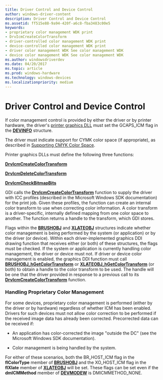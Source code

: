 ```yaml
---
title: Driver Control and Device Control
author: windows-driver-content
description: Driver Control and Device Control
ms.assetid: ff515e88-9a94-420f-a6c8-fba3483c00e5
keywords:
- proprietary color management WDK print
- DrvIcmCreateColorTransform
- driver-controlled color management WDK print
- device-controlled color management WDK print
- driver color management WDK See color management WDK
- device color management WDK See color management WDK
ms.author: windowsdriverdev
ms.date: 04/20/2017
ms.topic: article
ms.prod: windows-hardware
ms.technology: windows-devices
ms.localizationpriority: medium
---
```


# Driver Control and Device Control





If color management control is provided by either the driver or by printer hardware, the driver's [printer graphics DLL](printer-graphics-dll.md) must set the GCAPS\_ICM flag in the [**DEVINFO**](https://msdn.microsoft.com/library/windows/hardware/ff552835) structure.

The driver must indicate support for CYMK color space (if appropriate), as described in [Supporting CMYK Color Space](supporting-cmyk-color-space.md).

Printer graphics DLLs must define the following three functions:

[**DrvIcmCreateColorTransform**](https://msdn.microsoft.com/library/windows/hardware/ff556239)

[**DrvIcmDeleteColorTransform**](https://msdn.microsoft.com/library/windows/hardware/ff556241)

[**DrvIcmCheckBitmapBits**](https://msdn.microsoft.com/library/windows/hardware/ff556238)

GDI calls the [**DrvIcmCreateColorTransform**](https://msdn.microsoft.com/library/windows/hardware/ff556239) function to supply the driver with ICC profiles (described in the Microsoft Windows SDK documentation) for the print job. Given these profiles, the function can create an internal color transform to use when correcting color information. A color transform is a driver-specific, internally defined mapping from one color space to another. The function returns a handle to the transform, which GDI stores.

Flags within the [**BRUSHOBJ**](https://msdn.microsoft.com/library/windows/hardware/ff538261) and [**XLATEOBJ**](https://msdn.microsoft.com/library/windows/hardware/ff570634) structures indicate whether color management is being performed by the system (or application) or by the driver (or device). Within each driver-implemented graphics DDI drawing function that receives either (or both) of these structures, the flags must be checked. If the system or application is currently handling color management, the driver or device must not. If driver or device color management is enabled, the graphics DDI function must call [**BRUSHOBJ\_hGetColorTransform**](https://msdn.microsoft.com/library/windows/hardware/ff538262) or [**XLATEOBJ\_hGetColorTransform**](https://msdn.microsoft.com/library/windows/hardware/ff570639) (or both) to obtain a handle to the color transform to be used. The handle will be one that the driver provided in response to a previous call to its [**DrvIcmCreateColorTransform**](https://msdn.microsoft.com/library/windows/hardware/ff556239) function.

### Handling Proprietary Color Management

For some devices, proprietary color management is performed (either by the driver or by hardware) regardless of whether ICM has been enabled. Drivers for such devices must not allow color correction to be performed if the received image data has already been corrected. Precorrected data can be received if:

-   An application has color-corrected the image "outside the DC" (see the Microsoft Windows SDK documentation).

-   Color management is being handled by the system.

For either of these scenarios, both the BR\_HOST\_ICM flag in the **flColorType** member of [**BRUSHOBJ**](https://msdn.microsoft.com/library/windows/hardware/ff538261) and the XO\_HOST\_ICM flag in the **flXlate** member of [**XLATEOBJ**](https://msdn.microsoft.com/library/windows/hardware/ff570634) will be set. These flags can be set even if the **dmICMMethod** member of [**DEVMODEW**](https://msdn.microsoft.com/library/windows/hardware/ff552837) is DMICMMETHOD\_NONE.

 

 




